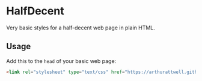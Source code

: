 # HalfDecent

Very basic styles for a half-decent web page in plain HTML.

## Usage

Add this to the `head` of your basic web page:

``` html
<link rel="stylesheet" type="text/css" href="https://arthurattwell.github.io/halfdecent/halfdecent.css">
```

